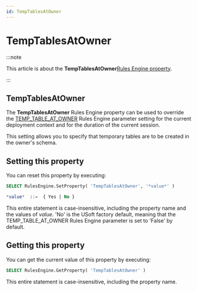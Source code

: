 ```yaml
---
id: TempTablesAtOwner
---
```


# TempTablesAtOwner




:::note

This article is about the **TempTablesAtOwner**[Rules Engine property](/docs/Modeller_and_Rules_Engine/Rules_Engine_properties).

:::

## **TempTablesAtOwner**

The **TempTablesAtOwner** Rules Engine property can be used to override the [TEMP_TABLE_AT_OWNER](/docs/Modeller_and_Rules_Engine/Introducing_USoft_Modeller_and_Rules_Engine/Rules_Engine_parameters.md) Rules Engine parameter setting for the current deployment context and for the duration of the current session.

This setting allows you to specify that temporary tables are to be created in the owner's schema.

## Setting this property

You can reset this property by executing:

```sql
SELECT RulesEngine.SetProperty( 'TempTablesAtOwner', '*value*' )

*value*  ::=  { Yes | No }
```

This entire statement is case-insensitive, including the property name and the values of *value*. 'No' is the USoft factory default, meaning that the TEMP_TABLE_AT_OWNER Rules Engine parameter is set to 'False' by default.

## Getting this property

You can get the current value of this property by executing:

```sql
SELECT RulesEngine.GetProperty( 'TempTablesAtOwner' )
```

This entire statement is case-insensitive, including the property name.